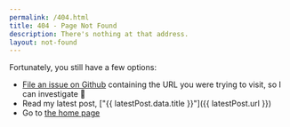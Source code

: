 ```yaml
---
permalink: /404.html
title: 404 - Page Not Found
description: There's nothing at that address.
layout: not-found
---
```

Fortunately, you still have a few options:

*
  [File an issue on Github](https://github.com/tylermercer/personal-website-eleventy/issues/new/choose)
  containing the URL you were trying to visit, so I can investigate 🙂
* Read my latest post, ["{{ latestPost.data.title }}"]({{ latestPost.url }})
* Go to [the home page](/)
